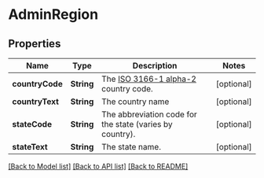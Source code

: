 # AdminRegion

## Properties
Name | Type | Description | Notes
------------ | ------------- | ------------- | -------------
**countryCode** | **String** | The [ISO 3166-1 alpha-2](https://en.wikipedia.org/wiki/ISO_3166-1_alpha-2) country code. | [optional] 
**countryText** | **String** | The country name | [optional] 
**stateCode** | **String** | The abbreviation code for the state (varies by country). | [optional] 
**stateText** | **String** | The state name. | [optional] 

[[Back to Model list]](../README.md#documentation-for-models) [[Back to API list]](../README.md#documentation-for-api-endpoints) [[Back to README]](../README.md)


